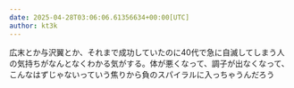 ```yaml
---
date: 2025-04-28T03:06:06.61356634+00:00[UTC]
author: kt3k
---
```

広末とか与沢翼とか、それまで成功していたのに40代で急に自滅してしまう人の気持ちがなんとなくわかる気がする。体が悪くなって、調子が出なくなって、こんなはずじゃないっていう焦りから負のスパイラルに入っちゃうんだろう
